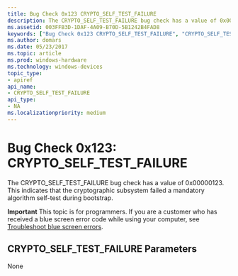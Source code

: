 ```yaml
---
title: Bug Check 0x123 CRYPTO_SELF_TEST_FAILURE
description: The CRYPTO_SELF_TEST_FAILURE bug check has a value of 0x00000123. This indicates that the cryptographic subsystem failed a mandatory algorithm self-test during bootstrap.
ms.assetid: 003FFB3D-1DAF-4A09-B70D-5B1242B4FAD8
keywords: ["Bug Check 0x123 CRYPTO_SELF_TEST_FAILURE", "CRYPTO_SELF_TEST_FAILURE"]
ms.author: domars
ms.date: 05/23/2017
ms.topic: article
ms.prod: windows-hardware
ms.technology: windows-devices
topic_type:
- apiref
api_name:
- CRYPTO_SELF_TEST_FAILURE
api_type:
- NA
ms.localizationpriority: medium
---
```


# Bug Check 0x123: CRYPTO\_SELF\_TEST\_FAILURE


The CRYPTO\_SELF\_TEST\_FAILURE bug check has a value of 0x00000123. This indicates that the cryptographic subsystem failed a mandatory algorithm self-test during bootstrap.

**Important** This topic is for programmers. If you are a customer who has received a blue screen error code while using your computer, see [Troubleshoot blue screen errors](http://windows.microsoft.com/windows-10/troubleshoot-blue-screen-errors).

## CRYPTO\_SELF\_TEST\_FAILURE Parameters


None

 

 




